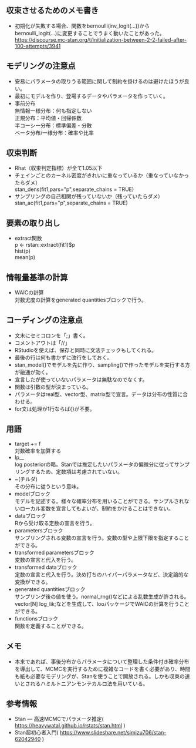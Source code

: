 ## 収束させるためのメモ書き

+ 初期化が失敗する場合、関数をbernoulli(inv_logit(...))からbernoulli_logit(...)に変更することでうまく動いたことがあった。  
https://discourse.mc-stan.org/t/initialization-between-2-2-failed-after-100-attempts/3941

## モデリングの注意点
+ 安易にパラメータの取りうる範囲に関して制約を掛けるのは避けたほうが良い。
+ 最初にモデルを作り、登場するデータやパラメータを作っていく。
+ 事前分布  
無情報一様分布：何も指定しない  
正規分布：平均値・回帰係数  
半コーシー分布：標準偏差・分散  
ベータ分布/一様分布：確率や比率  

## 収束判断
+ Rhat（収束判定指標）が全て1.05以下
+ チェインごとのカーネル密度がきれいに重なっているか（重なっていなかったらダメ）  
stan_dens(fit1,pars="p",separate_chains = TRUE)
+ サンプリングの自己相関が残っていないか（残っていたらダメ）  
stan_ac(fit1,pars="p",separate_chains = TRUE)

## 要素の取り出し
+ extract関数  
p <- rstan::extract(fit1)$p  
hist(p)  
mean(p)

## 情報量基準の計算
+ WAICの計算  
対数尤度の計算をgenerated quantitiesブロックで行う。

## コーディングの注意点
+ 文末にセミコロンを「;」書く。
+ コメントアウトは「//」
+ RStudioを使えば、保存と同時に文法チェックもしてくれる。
+ 最後の行は何も書かずに改行をしておく。
+ stan_model()でモデルを先に作り、sampling()で作ったモデルを実行する方が融通が効く。
+ 宣言したが使っていないパラメータは無駄なのでなくす。
+ 関数は引数の型が決まっている。
+ パラメータはreal型、vector型、matrix型で宣言。データは分布の性質に合わせる。
+ for文は処理が1行ならば{}が不要。

## 用語
+ target += f  
対数確率を加算する
+ lp__  
log posteriorの略。Stanでは推定したいパラメータの偏微分に従ってサンプリングするため、定数項は考慮されていない。
+ ~(チルダ)  
その分布に従うという意味。
+ modelブロック  
モデルを記述する。様々な確率分布を用いることができる。サンプルされないローカル変数を宣言してもよいが、制約をかけることはできない。
+ dataブロック  
Rから受け取る定数の宣言を行う。
+ parametersブロック  
サンプリングされる変数の宣言を行う。変数の型や上限下限を指定することができる。
+ transformed parametersブロック  
変数の宣言と代入を行う。
+ transformed dataブロック  
定数の宣言と代入を行う。決め打ちのハイパーパラメータなど、決定論的な変換ができる。
+ generated quantitiesブロック  
サンプリング後の値を使う。normal_rng()などによる乱数生成が許される。
vector[N] log_lik;などを生成して、looパッケージでWAICの計算を行うことができる。
+ functionsブロック  
関数を定義することができる。

## メモ
+ 本来であれば、事後分布からパラメータについて整理した条件付き確率分布を導出して、MCMCを実行するために複雑なコードを書く必要があり、時間も紙も必要なモデリングが、Stanを使うことで開放される。しかも収束の速いとされるハミルトニアンモンテカルロ法を用いている。

## 参考情報
+ Stan — 高速MCMCでパラメータ推定( https://heavywatal.github.io/rstats/stan.html )
+ Stan超初心者入門( https://www.slideshare.net/simizu706/stan-62042940 )
